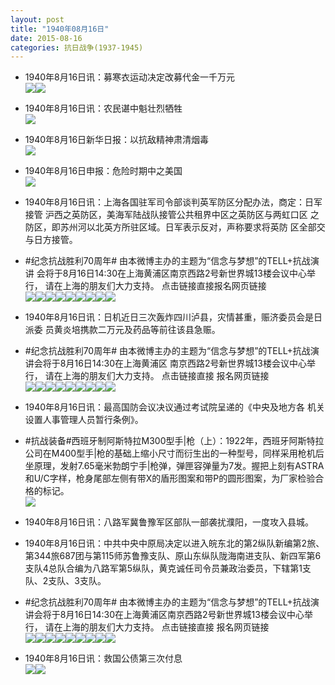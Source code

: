 ```yaml
---
layout: post
title: "1940年08月16日"
date: 2015-08-16
categories: 抗日战争(1937-1945)
---
```


<meta name="referrer" content="no-referrer" />

- 1940年8月16日讯：募寒衣运动决定改募代金一千万元 <br/><img src="https://ww1.sinaimg.cn/large/aca367d8jw1ev4ultuuywj20kc0e8wgy.jpg" /><img src="https://ww4.sinaimg.cn/large/aca367d8jw1ev4ulurfs6j20mu077myo.jpg" />

- 1940年8月16日讯：农民谌中魁壮烈牺牲 <br/><img src="https://ww3.sinaimg.cn/large/aca367d8jw1ev4sveogfej20fn063754.jpg" />

- 1940年8月16日新华日报：以抗敌精神肃清烟毒 <br/><img src="https://ww1.sinaimg.cn/large/aca367d8jw1ev4r4zcka9j21200hsgs9.jpg" />

- 1940年8月16日申报：危险时期中之美国 <br/><img src="https://ww2.sinaimg.cn/large/aca367d8jw1ev4pej8qrtj20n50ymdyn.jpg" />

- 1940年8月16日讯：上海各国驻军司令部谈判英军防区分配办法，商定：日军接管 沪西之英防区，美海军陆战队接管公共租界中区之英防区与两虹口区 之防区，即苏州河以北英方所驻区域。日军表示反对，声称要求将英防 区全部交与日方接管。 

- #纪念抗战胜利70周年# 由本微博主办的主题为“信念与梦想”的TELL+抗战演讲 会将于8月16日14:30在上海黄浦区南京西路2号新世界城13楼会议中心举行， 请在上海的朋友们大力支持。 点击链接直接报名网页链接 <br/><img src="https://ww1.sinaimg.cn/large/aca367d8jw1ev4btgmcoej20ik0etabm.jpg" /><img src="https://ww4.sinaimg.cn/large/aca367d8jw1ev4btgmc62j20fy0jt40u.jpg" /><img src="https://ww3.sinaimg.cn/large/aca367d8jw1ev4btgtuwxj20bk0fkmy4.jpg" /><img src="https://ww3.sinaimg.cn/large/aca367d8jw1ev4bth10owj20ip0ewmys.jpg" /><img src="https://ww2.sinaimg.cn/large/aca367d8jw1ev4bthbd8vj21kw11xgq9.jpg" /><img src="https://ww2.sinaimg.cn/large/aca367d8jw1ev4bthe9euj20ee0indh2.jpg" /><img src="https://ww2.sinaimg.cn/large/aca367d8jw1ev4bthhayxj20hm0dmq41.jpg" /><img src="https://ww1.sinaimg.cn/large/aca367d8jw1ev4bthmj9pj20ib0dwgnk.jpg" /><img src="https://ww4.sinaimg.cn/large/aca367d8jw1ev4bthm9r7j20ia0ezgn1.jpg" />

- 1940年8月16日讯：日机近日三次轰炸四川泸县，灾情甚重，赈济委员会是日派委 员黄炎培携款二万元及药品等前往该县急赈。 

- #纪念抗战胜利70周年# 由本微博主办的主题为“信念与梦想”的TELL+抗战演讲会将于8月16日14:30在上海黄浦区 南京西路2号新世界城13楼会议中心举行， 请在上海的朋友们大力支持。 点击链接直接 报名网页链接 <br/><img src="https://ww4.sinaimg.cn/large/aca367d8jw1ev4a3096xbj20go0blmzj.jpg" /><img src="https://ww3.sinaimg.cn/large/aca367d8jw1ev4a30gkioj20i20k5tb6.jpg" /><img src="https://ww3.sinaimg.cn/large/aca367d8jw1ev4a30hk7gj20cy0jgdi3.jpg" /><img src="https://ww2.sinaimg.cn/large/aca367d8jw1ev4a30nh9jj20go0cdgo2.jpg" /><img src="https://ww2.sinaimg.cn/large/aca367d8jw1ev4a30tbcaj21kw11xgq9.jpg" /><img src="https://ww1.sinaimg.cn/large/aca367d8jw1ev4a30xj5gj20eg0jgace.jpg" /><img src="https://ww3.sinaimg.cn/large/aca367d8jw1ev4a3115afj20go0b4jto.jpg" /><img src="https://ww1.sinaimg.cn/large/aca367d8jw1ev4a315cf3j20jg0cq40t.jpg" /><img src="https://ww4.sinaimg.cn/large/aca367d8jw1ev4a31j0mhj20go0grwgr.jpg" />

- 1940年8月16日讯：最高国防会议决议通过考试院呈递的《中央及地方各 机关设置人事管理人员暂行条例》。 

- #抗战装备#西班牙制阿斯特拉M300型手|枪（上）：1922年，西班牙阿斯特拉公司在M400型手|枪的基础上缩小尺寸而衍生出的一种型号，同样采用枪机后坐原理，发射7.65毫米勃朗宁手|枪弹，弹匣容弹量为7发。握把上刻有ASTRA和U/C字样，枪身尾部左侧有带X的盾形图案和带P的圆形图案，为厂家检验合格的标记。 <br/><img src="https://ww1.sinaimg.cn/large/aca367d8jw1ev48272nftj20680lhq4t.jpg" />

- 1940年8月16日讯：八路军冀鲁豫军区部队一部袭扰濮阳，一度攻入县城。 

- 1940年8月16日讯：中共中央中原局决定以进入皖东北的第2纵队新编第2旅、第344旅687团与第115师苏鲁豫支队、原山东纵队陇海南进支队、新四军第6支队4总队合编为八路军第5纵队，黄克诚任司令员兼政治委员，下辖第1支队、2支队、3支队。 

- #纪念抗战胜利70周年# 由本微博主办的主题为“信念与梦想”的TELL+抗战演讲会将于8月16日14:30在上海黄浦区南京西路2号新世界城13楼会议中心举行， 请在上海的朋友们大力支持。 点击链接直接 报名网页链接 <br/><img src="https://ww3.sinaimg.cn/large/aca367d8jw1ev435aqhl1j20hr0ddwgt.jpg" /><img src="https://ww2.sinaimg.cn/large/aca367d8jw1ev435auddsj208u0cgq4f.jpg" /><img src="https://ww1.sinaimg.cn/large/aca367d8jw1ev435ax5mxj20b406rwf0.jpg" /><img src="https://ww3.sinaimg.cn/large/aca367d8jw1ev435b2a3qj20dw0i9jtp.jpg" /><img src="https://ww2.sinaimg.cn/large/aca367d8jw1ev435bde50j21kw11xgq9.jpg" /><img src="https://ww1.sinaimg.cn/large/aca367d8jw1ev435bef2ij20go0bvmzh.jpg" /><img src="https://ww3.sinaimg.cn/large/aca367d8jw1ev435bgzr7j20go0cbacd.jpg" /><img src="https://ww3.sinaimg.cn/large/aca367d8jw1ev435bjuclj20jg0dcq60.jpg" /><img src="https://ww3.sinaimg.cn/large/aca367d8jw1ev435bmsrnj206y0amdg5.jpg" />

- 1940年8月16日讯：救国公债第三次付息 <br/><img src="https://ww1.sinaimg.cn/large/aca367d8jw1ev42ux5o6xj203m08ojro.jpg" /><img src="https://ww4.sinaimg.cn/large/aca367d8jw1ev42uxp0q5j205q08qmxr.jpg" />

